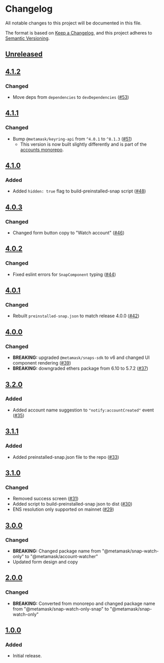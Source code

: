 # Changelog

All notable changes to this project will be documented in this file.

The format is based on [Keep a Changelog](https://keepachangelog.com/en/1.0.0/),
and this project adheres to [Semantic Versioning](https://semver.org/spec/v2.0.0.html).

## [Unreleased]

## [4.1.2]

### Changed

- Move deps from `dependencies` to `devDependencies` ([#53](https://github.com/MetaMask/snap-watch-only/pull/53))

## [4.1.1]

### Changed

- Bump `@metamask/keyring-api` from `^4.0.1` to `^8.1.3` ([#51](https://github.com/MetaMask/snap-watch-only/pull/51))
  - This version is now built slightly differently and is part of the [accounts monorepo](https://github.com/MetaMask/accounts).

## [4.1.0]

### Added

- Added `hidden: true` flag to build-preinstalled-snap script ([#48](https://github.com/MetaMask/snap-watch-only/pull/48))

## [4.0.3]

### Changed

- Changed form button copy to "Watch account" ([#46](https://github.com/MetaMask/snap-watch-only/pull/46))

## [4.0.2]

### Changed

- Fixed eslint errors for `SnapComponent` typing ([#44](https://github.com/MetaMask/snap-watch-only/pull/44))

## [4.0.1]

### Changed

- Rebuilt `preinstalled-snap.json` to match release 4.0.0 ([#42](https://github.com/MetaMask/snap-watch-only/pull/42))

## [4.0.0]

### Changed

- **BREAKING:** upgraded `@metamask/snaps-sdk` to v6 and changed UI component rendering ([#39](https://github.com/MetaMask/snap-watch-only/pull/39))
- **BREAKING:** downgraded ethers package from 6.10 to 5.7.2 ([#37](https://github.com/MetaMask/snap-watch-only/pull/37))

## [3.2.0]

### Added

- Added account name suggestion to `"notify:accountCreated"` event ([#35](https://github.com/MetaMask/snap-watch-only/pull/35))

## [3.1.1]

### Added

- Added preinstalled-snap.json file to the repo ([#33](https://github.com/MetaMask/snap-watch-only/pull/33))

## [3.1.0]

### Changed

- Removed success screen ([#31](https://github.com/MetaMask/snap-watch-only/pull/31))
- Added script to build-preinstalled-snap json to dist ([#30](https://github.com/MetaMask/snap-watch-only/pull/30))
- ENS resolution only supported on mainnet ([#29](https://github.com/MetaMask/snap-watch-only/pull/29))

## [3.0.0]

### Changed

- **BREAKING:** Changed package name from "@metamask/snap-watch-only" to "@metamask/account-watcher"
- Updated form design and copy

## [2.0.0]

### Changed

- **BREAKING:** Converted from monorepo and changed package name from "@metamask/snap-watch-only-snap" to "@metamask/snap-watch-only"

## [1.0.0]

### Added

- Initial release.

[Unreleased]: https://github.com/MetaMask/snap-watch-only/compare/v4.1.2...HEAD
[4.1.2]: https://github.com/MetaMask/snap-watch-only/compare/v4.1.1...v4.1.2
[4.1.1]: https://github.com/MetaMask/snap-watch-only/compare/v4.1.0...v4.1.1
[4.1.0]: https://github.com/MetaMask/snap-watch-only/compare/v4.0.3...v4.1.0
[4.0.3]: https://github.com/MetaMask/snap-watch-only/compare/v4.0.2...v4.0.3
[4.0.2]: https://github.com/MetaMask/snap-watch-only/compare/v4.0.1...v4.0.2
[4.0.1]: https://github.com/MetaMask/snap-watch-only/compare/v4.0.0...v4.0.1
[4.0.0]: https://github.com/MetaMask/snap-watch-only/compare/v3.2.0...v4.0.0
[3.2.0]: https://github.com/MetaMask/snap-watch-only/compare/v3.1.1...v3.2.0
[3.1.1]: https://github.com/MetaMask/snap-watch-only/compare/v3.1.0...v3.1.1
[3.1.0]: https://github.com/MetaMask/snap-watch-only/compare/v3.0.0...v3.1.0
[3.0.0]: https://github.com/MetaMask/snap-watch-only/compare/v2.0.0...v3.0.0
[2.0.0]: https://github.com/MetaMask/snap-watch-only/compare/v1.0.0...v2.0.0
[1.0.0]: https://github.com/MetaMask/snap-watch-only/releases/tag/v1.0.0
